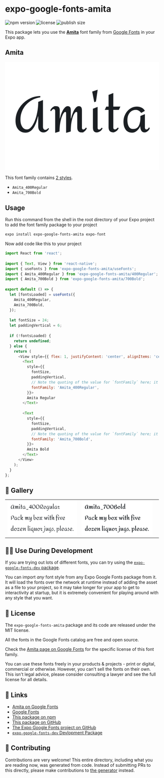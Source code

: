 # expo-google-fonts-amita

![npm version](https://flat.badgen.net/npm/v/expo-google-fonts-amita)
![license](https://flat.badgen.net/github/license/expo/google-fonts)
![publish size](https://flat.badgen.net/packagephobia/install/expo-google-fonts-amita)

This package lets you use the [**Amita**](https://fonts.google.com/specimen/Amita) font family from [Google Fonts](https://fonts.google.com/) in your Expo app.

## Amita

![Amita](./font-family.png)

This font family contains [2 styles](#-gallery).

- `Amita_400Regular`
- `Amita_700Bold`

## Usage

Run this command from the shell in the root directory of your Expo project to add the font family package to your project
```sh
expo install expo-google-fonts-amita expo-font
```

Now add code like this to your project
```js
import React from 'react';

import { Text, View } from 'react-native';
import { useFonts } from 'expo-google-fonts-amita/useFonts';
import { Amita_400Regular } from 'expo-google-fonts-amita/400Regular';
import { Amita_700Bold } from 'expo-google-fonts-amita/700Bold';

export default () => {
  let [fontsLoaded] = useFonts({
    Amita_400Regular,
    Amita_700Bold,
  });

  let fontSize = 24;
  let paddingVertical = 6;

  if (!fontsLoaded) {
    return undefined;
  } else {
    return (
      <View style={{ flex: 1, justifyContent: 'center', alignItems: 'center' }}>
        <Text
          style={{
            fontSize,
            paddingVertical,
            // Note the quoting of the value for `fontFamily` here; it expects a string!
            fontFamily: 'Amita_400Regular',
          }}>
          Amita Regular
        </Text>

        <Text
          style={{
            fontSize,
            paddingVertical,
            // Note the quoting of the value for `fontFamily` here; it expects a string!
            fontFamily: 'Amita_700Bold',
          }}>
          Amita Bold
        </Text>
      </View>
    );
  }
};

```

## 🔡 Gallery


||||
|-|-|-|
|![Amita_400Regular](.//400Regular/Amita_400Regular.ttf.png)|![Amita_700Bold](.//700Bold/Amita_700Bold.ttf.png)|||


## 👩‍💻 Use During Development

If you are trying out lots of different fonts, you can try using the [`expo-google-fonts-dev` package](https://github.com/freeboub/google-fonts/tree/master/font-packages/dev#readme).

You can import *any* font style from any Expo Google Fonts package from it. It will load the fonts
over the network at runtime instead of adding the asset as a file to your project, so it may take longer
for your app to get to interactivity at startup, but it is extremely convenient
for playing around with any style that you want.

## 📖 License

The `expo-google-fonts-amita` package and its code are released under the MIT license.

All the fonts in the Google Fonts catalog are free and open source.

Check the [Amita page on Google Fonts](https://fonts.google.com/specimen/Amita) for the specific license of this font family.

You can use these fonts freely in your products & projects - print or digital, commercial or otherwise. However, you can't sell the fonts on their own. This isn't legal advice, please consider consulting a lawyer and see the full license for all details.

## 🔗 Links

- [Amita on Google Fonts](https://fonts.google.com/specimen/Amita)
- [Google Fonts](https://fonts.google.com/)
- [This package on npm](https://www.npmjs.com/package/expo-google-fonts-amita)
- [This package on GitHub](https://github.com/freeboub/google-fonts/tree/master/font-packages/amita)
- [The Expo Google Fonts project on GitHub](https://github.com/freeboub/google-fonts)
- [`expo-google-fonts-dev` Devlopment Package](https://github.com/freeboub/google-fonts/tree/master/font-packages/dev)

## 🤝 Contributing

Contributions are very welcome! This entire directory, including what you are reading now, was generated from code. Instead of submitting PRs to this directly, please make contributions to [the generator](https://github.com/freeboub/google-fonts/tree/master/packages/generator) instead.
